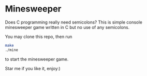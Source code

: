Minesweeper
===

Does C programming really need semicolons? This is simple console minesweeper game written in C but no use of any semicolons.

You may clone this repo, then run

```bash
make
./mine
```

to start the minesweeper game.

Star me if you like it, enjoy:)
